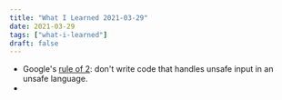 ```yaml
---
title: "What I Learned 2021-03-29"
date: 2021-03-29
tags: ["what-i-learned"]
draft: false
---
```


- Google's [rule of 2](https://chromium.googlesource.com/chromium/src/+/master/docs/security/rule-of-2.md): don't write
  code that handles unsafe input in an unsafe language.
- 